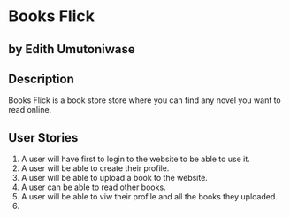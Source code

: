 # Books Flick

## by Edith Umutoniwase

## Description

Books Flick is a book store store where you can find any novel you want to read online.

## User Stories

1. A user will have first to login to the website to be able to use it.
2. A user will be able to create their profile.
3. A user will be able to upload a book to the website.
4. A user can be able to read other books.
5. A user will be able to viw their profile and all the books they uploaded.
6. 